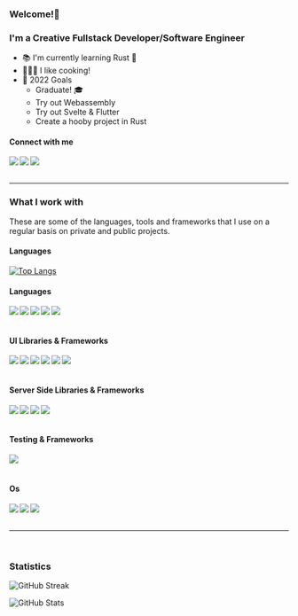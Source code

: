 ### Welcome!👋

<h3>I'm a Creative Fullstack Developer/Software Engineer</h3>

- 📚  I'm currently learning Rust 🦀
- 👨🏻‍🍳  I like cooking!
- 🎯  2022 Goals
  - Graduate! 🎓
  - Try out Webassembly
  - Try out Svelte & Flutter
  - Create a hooby project in Rust 


#### Connect with me

<a href="https://www.linkedin.com/in/enzo-bomark-9046651b1/"><img align="left" src="https://img.shields.io/badge/LinkedIn-0A66C2?&style=for-the-badge&logo=LinkedIn&logoColor=white" /></a>
<a href="https://www.instagram.com/enzobomark/"><img align="left" src="https://img.shields.io/badge/Instagram-E4405F?&style=for-the-badge&logo=Instagram&logoColor=white" /></a>
<a href="mailto:enzo.boma@hotmail.com"><img align="left" src="https://img.shields.io/badge/Email-EA4335?&style=for-the-badge&logo=Gmail&logoColor=white" /></a>

<br/><br/>

---

### What I work with

<p>These are some of the languages, tools and frameworks that I use on a regular basis on private and public projects.</p>

<h4>Languages</h4>
<p>

[![Top Langs](https://github-readme-stats.vercel.app/api/top-langs/?username=EnzoBomark&&theme=github_dark&&hide=jupyter%20notebook,matlab)](https://github.com/anuraghazra/github-readme-stats)
</p>

<h4>Languages</h4>
<p>
  <img align="left" src="https://img.shields.io/badge/JavaScript-1c1c1c?&style=flat-square&logo=JavaScript" />
  <img align="left" src="https://img.shields.io/badge/TypeScript-1c1c1c?&style=flat-square&logo=TypeScript" />
  <img align="left" src="https://img.shields.io/badge/Rust-1c1c1c?&style=flat-square&logo=Rust" />
  <img align="left" src="https://img.shields.io/badge/CSharp-1c1c1c?&style=flat-square&logo=CSharp" />
  <img align="left" src="https://img.shields.io/badge/PHP-1c1c1c?&style=flat-square&logo=PHP" />
</p>
  
<br/><br/>

<h4>UI Libraries & Frameworks</h4>
<p>
  <img align="left" src="https://img.shields.io/badge/React-1c1c1c?&style=flat-square&logo=React" />
    <img align="left" src="https://img.shields.io/badge/Next-1c1c1c?&style=flat-square&logo=Next.js" />
  <img align="left" src="https://img.shields.io/badge/Gatsby-1c1c1c?&style=flat-square&logo=Gatsby" />
  <img align="left" src="https://img.shields.io/badge/Angular-1c1c1c?&style=flat-square&logo=Angular" />
  <img align="left" src="https://img.shields.io/badge/React Native-1c1c1c?&style=flat-square&logo=React" />
  <img align="left" src="https://img.shields.io/badge/Laravel-1c1c1c?&style=flat-square&logo=Laravel" />
</p>
  
<br/><br/>

<h4>Server Side Libraries & Frameworks</h4>
<p>
  <img align="left" src="https://img.shields.io/badge/Express-1c1c1c?&style=flat-square&logo=Express" />
  <img align="left" src="https://img.shields.io/badge/GraphQL-1c1c1c?&style=flat-square&logo=GraphQL" />
  <img align="left" src="https://img.shields.io/badge/Firebase-1c1c1c?&style=flat-square&logo=Firebase" />
  <img align="left" src="https://img.shields.io/badge/Laravel-1c1c1c?&style=flat-square&logo=Laravel" />
</p>

<br/><br/>

<h4>Testing & Frameworks</h4>
<p>
  <img align="left" src="https://img.shields.io/badge/Jest-1c1c1c?&style=flat-square&logo=Jest" />
</p>

<br/><br/>

<h4>Os</h4>
<p>
  <img align="left" src="https://img.shields.io/badge/MacOs-000000?&style=for-the-badge&logo=Apple&logoColor=white" />
  <img align="left" src="https://img.shields.io/badge/Windows-00979D?&style=for-the-badge&logo=Windows&logoColor=white" />
  <img align="left" src="https://img.shields.io/badge/Linux-46579D?&style=for-the-badge&logo=Linux&logoColor=white" />
</p>

<br/><br/>

---

<!-- ### Articles & Notes -->


<br/>

### Statistics

![GitHub Streak](https://github-readme-streak-stats.herokuapp.com/?user=EnzoBomark&theme=holi-theme)

![GitHub Stats](https://github-readme-stats.vercel.app/api?username=EnzoBomark&count_private=true&show_icons=true&theme=github_dark)
